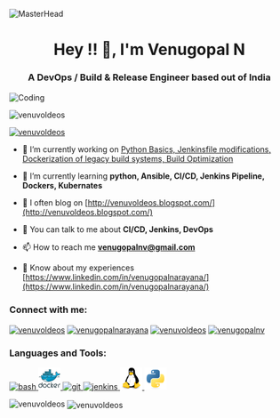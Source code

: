 ![MasterHead](https://t3.ftcdn.net/jpg/02/96/61/94/360_F_296619471_iEGweTy9VsokHtbCJsVmyez0d2rocmmA.jpg)
<h1 align="center">Hey !!  👋,  I'm   Venugopal N  </h1>
<h3 align="center">A DevOps / Build & Release Engineer based out of India</h3>
<img align="center" alt="Coding" width="400" src="https://media.giphy.com/media/qgQUggAC3Pfv687qPC/giphy.gif">

<p align="left"> <img src="https://komarev.com/ghpvc/?username=venuvoldeos&label=Profile%20views&color=0e75b6&style=flat" alt="venuvoldeos" /> </p>

<p align="left"> <a href="https://github.com/ryo-ma/github-profile-trophy"><img src="https://github-profile-trophy.vercel.app/?username=venuvoldeos" alt="venuvoldeos" /></a> </p>

- 🔭 I’m currently working on [Python Basics, Jenkinsfile modifications, Dockerization of legacy build systems, Build Optimization](https://replit.com/@venuvoldeos)

- 🌱 I’m currently learning **python, Ansible, CI/CD, Jenkins Pipeline, Dockers, Kubernates**

- 📝 I often blog on [http://venuvoldeos.blogspot.com/](http://venuvoldeos.blogspot.com/)

- 💬 You can talk to me about  **CI/CD, Jenkins, DevOps**

- 📫 How to reach me **venugopalnv@gmail.com**

- 📄 Know about my experiences [https://www.linkedin.com/in/venugopalnarayana/](https://www.linkedin.com/in/venugopalnarayana/)

<h3 align="left">Connect with me:</h3>
<p align="left">
<a href="https://twitter.com/venuvoldeos" target="blank"><img align="center" src="https://raw.githubusercontent.com/rahuldkjain/github-profile-readme-generator/master/src/images/icons/Social/twitter.svg" alt="venuvoldeos" height="30" width="40" /></a>
<a href="https://linkedin.com/in/venugopalnarayana" target="blank"><img align="center" src="https://raw.githubusercontent.com/rahuldkjain/github-profile-readme-generator/master/src/images/icons/Social/linked-in-alt.svg" alt="venugopalnarayana" height="30" width="40" /></a>
<a href="https://stackoverflow.com/users/venuvoldeos" target="blank"><img align="center" src="https://raw.githubusercontent.com/rahuldkjain/github-profile-readme-generator/master/src/images/icons/Social/stack-overflow.svg" alt="venuvoldeos" height="30" width="40" /></a>
<a href="https://instagram.com/venugopalnv" target="blank"><img align="center" src="https://raw.githubusercontent.com/rahuldkjain/github-profile-readme-generator/master/src/images/icons/Social/instagram.svg" alt="venugopalnv" height="30" width="40" /></a>
</p>

<h3 align="left">Languages and Tools:</h3>
<p align="left"> <a href="https://www.gnu.org/software/bash/" target="_blank" rel="noreferrer"> <img src="https://www.vectorlogo.zone/logos/gnu_bash/gnu_bash-icon.svg" alt="bash" width="40" height="40"/> </a> <a href="https://www.docker.com/" target="_blank" rel="noreferrer"> <img src="https://raw.githubusercontent.com/devicons/devicon/master/icons/docker/docker-original-wordmark.svg" alt="docker" width="40" height="40"/> </a> <a href="https://git-scm.com/" target="_blank" rel="noreferrer"> <img src="https://www.vectorlogo.zone/logos/git-scm/git-scm-icon.svg" alt="git" width="40" height="40"/> </a> <a href="https://www.jenkins.io" target="_blank" rel="noreferrer"> <img src="https://www.vectorlogo.zone/logos/jenkins/jenkins-icon.svg" alt="jenkins" width="40" height="40"/> </a> <a href="https://www.linux.org/" target="_blank" rel="noreferrer"> <img src="https://raw.githubusercontent.com/devicons/devicon/master/icons/linux/linux-original.svg" alt="linux" width="40" height="40"/> </a> <a href="https://www.python.org" target="_blank" rel="noreferrer"> <img src="https://raw.githubusercontent.com/devicons/devicon/master/icons/python/python-original.svg" alt="python" width="40" height="40"/> </a> </p>

<p><img align="left" src="https://github-readme-stats.vercel.app/api/top-langs?username=venuvoldeos&show_icons=true&locale=en&layout=compact" alt="venuvoldeos" /></p>

<p>&nbsp;<img align="center" src="https://github-readme-stats.vercel.app/api?username=venuvoldeos&show_icons=true&locale=en" alt="venuvoldeos" /></p>
